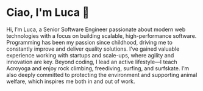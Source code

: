 # Ciao, I'm Luca 👋

Hi, I’m Luca, a Senior Software Engineer passionate about modern web technologies with a focus on building scalable, high-performance software. Programming has been my passion since childhood, driving me to constantly improve and deliver quality solutions. I’ve gained valuable experience working with startups and scale-ups, where agility and innovation are key. Beyond coding, I lead an active lifestyle—I teach Acroyoga and enjoy rock climbing, freediving, surfing, and surfskate. I’m also deeply committed to protecting the environment and supporting animal welfare, which inspires me both in and out of work.

<!--

## About me
- 🌍 I am a remote freelancer, with experience in startups and scale-ups.
- 🖥️ As a full-stack developer, I build using modern web frameworks and scalable backends.
- 🎓 I hold a Bachelor's Degree in Computer Science from the University of Trento.
- ⚙️ I deliver projects efficiently, using Agile and Shape Up methodologies.
- 📚 Clean Code and Design Patterns are core to my development philosophy.
- 🌱 I am passionate about continuous learning and growth, both in tech and in life.
- 🤸‍♂️ Outside of the tech world, I teach Acroyoga and truly love outdoor sports.
- 🌿 I am also a strong advocate for environmental and animal welfare.

## Skills & Technologies

- Frontend: React, AngularJS, Vue, Svelte, JavaScript/TypeScript, HTML5, CSS3
- Backend: Node.js, GraphQL, MongoDB, REST APIs, Microservices, Cloud (GCloud, AWS)
- DevOps & Automation: Jenkins, Ansible, Docker, CI/CD pipelines
- Other: Puppeteer, DialogFlow, Agile, Shape Up methodology

## Get in touch

- Email: [galasso.luca@outlook.com](mailto:galasso.luca@outlook.com)
- LinkedIn: [galassoluca](https://www.linkedin.com/in/galassoluca/)
